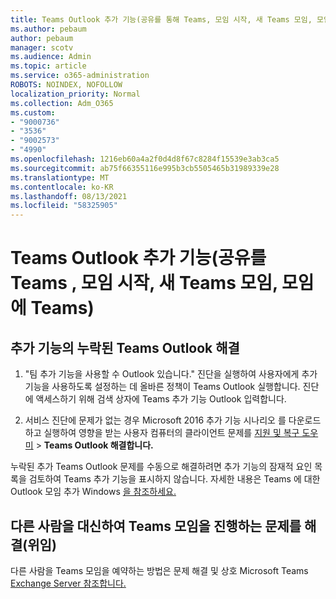 ```yaml
---
title: Teams Outlook 추가 기능(공유를 통해 Teams, 모임 시작, 새 Teams 모임, 모임에 Teams)
ms.author: pebaum
author: pebaum
manager: scotv
ms.audience: Admin
ms.topic: article
ms.service: o365-administration
ROBOTS: NOINDEX, NOFOLLOW
localization_priority: Normal
ms.collection: Adm_O365
ms.custom:
- "9000736"
- "3536"
- "9002573"
- "4990"
ms.openlocfilehash: 1216eb60a4a2f0d4d8f67c8284f15539e3ab3ca5
ms.sourcegitcommit: ab75f66355116e995b3cb5505465b31989339e28
ms.translationtype: MT
ms.contentlocale: ko-KR
ms.lasthandoff: 08/13/2021
ms.locfileid: "58325905"
---
```

# <a name="teams-outlook-add-in-share-to-teams--meet-now-new-teams-meeting-join-teams-meeting"></a>Teams Outlook 추가 기능(공유를 Teams , 모임 시작, 새 Teams 모임, 모임에 Teams)

## <a name="to-troubleshoot-a-missing-teams-outlook-add-in"></a>추가 기능의 누락된 Teams Outlook 해결

1. "팀 추가 기능을 사용할 수 Outlook 있습니다." 진단을 실행하여 사용자에게 추가 기능을 사용하도록 설정하는 데 올바른 정책이 Teams Outlook 실행합니다. 진단에 액세스하기  위해 검색 상자에 Teams 추가 기능 Outlook 입력합니다.

1. 서비스 진단에 문제가 없는 경우 Microsoft 2016 추가 기능 시나리오 를 다운로드하고 실행하여 영향을 받는 사용자 컴퓨터의 클라이언트 문제를 [지원 및 복구 도우미](https://aka.ms/SaRA-TeamsAddInScenario)  >  **Teams Outlook 해결합니다.**

누락된 추가 Teams Outlook 문제를 수동으로 해결하려면 추가 기능의 잠재적 요인 목록을 검토하여 Teams 추가 기능을 표시하지 않습니다. 자세한 내용은 Teams 에 대한 Outlook 모임 추가 Windows [을 참조하세요.](https://docs.microsoft.com/microsoftteams/teams-add-in-for-outlook#teams-meeting-add-in-in-outlook-for-windows-does-not-show)

## <a name="to-troubleshoot-scheduling-a-teams-meeting-on-behalf-of-someone-else-delegate"></a>다른 사람을 대신하여 Teams 모임을 진행하는 문제를 해결(위임)

다른 사람을 Teams 모임을 예약하는 방법은 문제 해결 및 상호 Microsoft Teams [Exchange Server 참조합니다.](https://docs.microsoft.com/microsoftteams/troubleshoot/known-issues/teams-exchange-interaction-issue)
